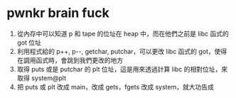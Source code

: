 # pwnkr brain fuck
1. 從內存中可以知道 p 和 tape 的位址在 heap 中，而在他們之前是 libc 函式的 got 位址
2. 利用程式給的 p++, p--, getchar, putchar，可以更改 libc 函式的 got，使得在調用函式時，會跳到我們更改的地方
3. 取得 puts 或是 putchar 的 plt 位址，這是用來透過計算 libc 的相對位址，來取得 system@plt
4. 把 puts 或 plt 改成 main，改成 gets，fgets 改成 system，就大功告成
